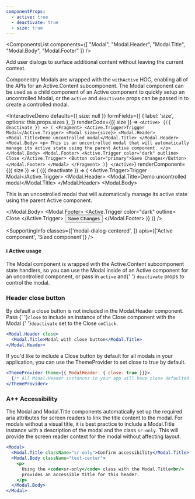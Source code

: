 ```yaml
---
componentProps:
  - active: true
  - deactivate: true
  - size: true
---
```


<ComponentsList
  components={[
    "Modal",
    "Modal.Header",
    "Modal.Title",
    "Modal.Body",
    "Modal.Footer"
  ]}
/>

Add user dialogs to surface additional content without leaving the current
context.

Componentry Modals are wrapped with the `withActive` HOC, enabling all of the
APIs for an Active.Content subcomponent. The Modal component can be used as a
child component of an Active component to quickly setup an uncontrolled Modal,
or the `active` and `deactivate` props can be passed in to create a controlled
modal.

<InteractiveDemo
  defaults={{ size: null }}
  formFields={[
    { label: 'size', options: this.props.sizes },
  ]}
  renderCode={({ size }) => `<Active>
  {({ deactivate }) => (
    <Fragment>
      <Active.Trigger>Trigger Modal</Active.Trigger>
      <Modal size={size}>
        <Modal.Header>
          <Modal.Title>Demo uncontrolled modal</Modal.Title>
        </Modal.Header>
        <Modal.Body>
          <p>
            This is an uncontrolled modal that will automatically manage its active
            state using the parent Active component.
          </p>
        </Modal.Body>
        <Modal.Footer>
          <Active.Trigger color="dark" outline>
            Close
          </Active.Trigger>
          <Button color="primary">Save Changes</Button>
        </Modal.Footer>
      </Modal>
    </Fragment>
  )}
</Active>`}
  renderComponent={({ size }) => (
    <Active>
      {({ deactivate }) => (
        <Fragment>
          <Active.Trigger>Trigger Modal</Active.Trigger>
          <Modal size={size}>
            <Modal.Header>
              <Modal.Title>Demo uncontrolled modal</Modal.Title>
            </Modal.Header>
            <Modal.Body>
              <p>
                This is an uncontrolled modal that will automatically manage its active
                state using the parent Active component.
              </p>
            </Modal.Body>
            <Modal.Footer>
              <Active.Trigger color="dark" outline>
                Close
              </Active.Trigger>
              <Button color="primary">Save Changes</Button>
            </Modal.Footer>
          </Modal>
        </Fragment>
      )}
    </Active>
  )}
/>

<SupportingInfo
  classes={['modal-dialog-centered', ]}
  apis={['Active component', 'Sized component']}
/>

<Alert color="info">
  <h4 className="alert-heading">ℹ️ Active usage</h4>
  <div>
    The Modal component is wrapped with the Active.Content subcomponent state
    handlers, so you can use the Modal inside of an Active component for an
    uncontrolled component, or pass in <code>active</code> and{' '}
    <code>deactivate</code> props to control the modal.
  </div>
</Alert>

### Header close button

By default a close button is not included in the Modal.Header component. Pass
{' '}`close` to include an instance of the Close component with the Modal
{' '}`deactivate` set to the Close `onClick`.

```jsx
<Modal.Header close>
  <Modal.Title>Modal with close button</Modal.Title>
</Modal.Header>
```

If you'd like to include a Close button by default for all modals in your
application, you can use the ThemeProvider to set close to true by default.

```jsx
<ThemeProvider theme={{ ModalHeader: { close: true }}}>
  {/* All Modal.Header instances in your app will have close defaulted true */}
</ThemeProvider>
```

### <Icon id="stars" /> A++ Accessibility

The Modal and Modal.Title components automatically set up the required aria
attributes for screen readers to link the title content to the modal. For modals
without a visual title, it is best practice to include a Modal.Title instance
with a description of the modal and the class `sr-only`. This will provide the
screen reader context for the modal without affecting layout.

```jsx
<Modal>
  <Modal.Title className="sr-only">Confirm accessibility</Modal.Title>
  <Modal.Body className="text-center">
    <p>
      Using the <code>sr-only</code> class with the Modal.Title<br/>
      provides an accessible title for this header.
    </p>
  </Modal.Body>
</Modal>
```

<PropsTabs componentProps={componentProps} activeComponent size />
